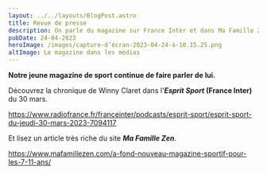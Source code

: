 ```yaml
---
layout: ../../layouts/BlogPost.astro
title: Revue de presse
description: On parle du magazine sur France Inter et dans Ma Famille Zen
pubDate: 24-04-2023
heroImage: /images/capture-d’écran-2023-04-24-à-10.15.25.png
altImage: Le magazine dans les médias
---
```

**Notre jeune magazine de sport continue de faire parler de lui.** 

Découvrez la chronique de Winny Claret dans l'***Esprit Sport* (France Inter)** du 30 mars.

<https://www.radiofrance.fr/franceinter/podcasts/esprit-sport/esprit-sport-du-jeudi-30-mars-2023-7094117>

Et lisez un article très riche du site ***Ma Famille Zen***.

<https://www.mafamillezen.com/a-fond-nouveau-magazine-sportif-pour-les-7-11-ans/>